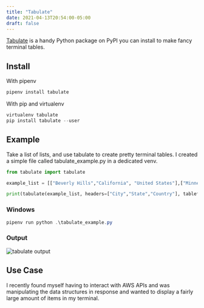 ```yaml
---
title: "Tabulate"
date: 2021-04-13T20:54:00-05:00
draft: false
---
```


[Tabulate](https://pypi.org/project/tabulate/) is a handy Python package on PyPI you can install to make fancy terminal tables.

## Install ##

With pipenv

```powershell
pipenv install tabulate
```

With pip and virtualenv

```powershell
virtualenv tabulate
pip install tabulate --user
```

## Example ##

Take a list of lists, and use tabulate to create pretty terminal tables. I created a simple file called tabulate_example.py in a dedicated venv.

```python
from tabulate import tabulate

example_list = [["Beverly Hills","California", "United States"],["Minneapolis", "Minnesota", "United States"],["Chicago","Illinois","United States"]]

print(tabulate(example_list, headers=["City","State","Country"], tablefmt="pretty"))
```

### Windows ###

```powershell
pipenv run python .\tabulate_example.py
```

### Output ###

![tabulate output](/tabulate_output.png)

## Use Case ##

I recently found myself having to interact with AWS APIs and was manipulating the data structures in response and wanted to display a fairly large amount of items in my terminal.
